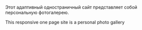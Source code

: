 Этот адаптивный одностраничный сайт представляет собой персональную фотогалерею.

This responsive one page site is a personal photo gallery
